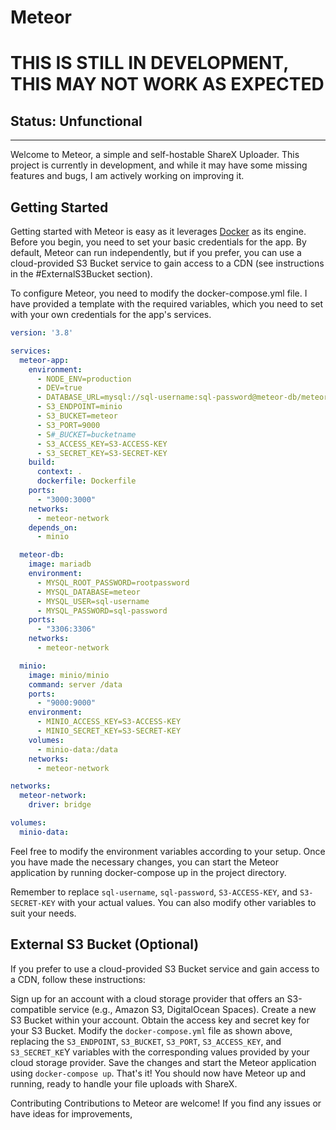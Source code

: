 
# Meteor

# THIS IS STILL IN DEVELOPMENT, THIS MAY NOT WORK AS EXPECTED
## **Status: Unfunctional**

---

Welcome to Meteor, a simple and self-hostable ShareX Uploader. This project is currently in development, and while it may have some missing features and bugs, I am actively working on improving it.

## Getting Started
Getting started with Meteor is easy as it leverages [Docker](https://docker.com) as its engine. Before you begin, you need to set your basic credentials for the app. By default, Meteor can run independently, but if you prefer, you can use a cloud-provided S3 Bucket service to gain access to a CDN (see instructions in the #ExternalS3Bucket section).

To configure Meteor, you need to modify the docker-compose.yml file. I have provided a template with the required variables, which you need to set with your own credentials for the app's services.


```yml
version: '3.8'

services:
  meteor-app:
    environment:
      - NODE_ENV=production
      - DEV=true
      - DATABASE_URL=mysql://sql-username:sql-password@meteor-db/meteor
      - S3_ENDPOINT=minio
      - S3_BUCKET=meteor
      - S3_PORT=9000
      - S#_BUCKET=bucketname
      - S3_ACCESS_KEY=S3-ACCESS-KEY
      - S3_SECRET_KEY=S3-SECRET-KEY
    build:
      context: .
      dockerfile: Dockerfile
    ports:
      - "3000:3000"
    networks:
      - meteor-network
    depends_on:
      - minio

  meteor-db:
    image: mariadb
    environment:
      - MYSQL_ROOT_PASSWORD=rootpassword
      - MYSQL_DATABASE=meteor
      - MYSQL_USER=sql-username
      - MYSQL_PASSWORD=sql-password
    ports:
      - "3306:3306"
    networks:
      - meteor-network

  minio:
    image: minio/minio
    command: server /data
    ports:
      - "9000:9000"
    environment:
      - MINIO_ACCESS_KEY=S3-ACCESS-KEY
      - MINIO_SECRET_KEY=S3-SECRET-KEY
    volumes:
      - minio-data:/data
    networks:
      - meteor-network

networks:
  meteor-network:
    driver: bridge

volumes:
  minio-data:

```
Feel free to modify the environment variables according to your setup. Once you have made the necessary changes, you can start the Meteor application by running docker-compose up in the project directory.

Remember to replace `sql-username`, `sql-password`, `S3-ACCESS-KEY`, and `S3-SECRET-KEY` with your actual values. You can also modify other variables to suit your needs.

## External S3 Bucket (Optional)
If you prefer to use a cloud-provided S3 Bucket service and gain access to a CDN, follow these instructions:

Sign up for an account with a cloud storage provider that offers an S3-compatible service (e.g., Amazon S3, DigitalOcean Spaces).
Create a new S3 Bucket within your account.
Obtain the access key and secret key for your S3 Bucket.
Modify the `docker-compose.yml` file as shown above, replacing the `S3_ENDPOINT`, `S3_BUCKET`, `S3_PORT`, `S3_ACCESS_KEY`, and `S3_SECRET_KE`Y variables with the corresponding values provided by your cloud storage provider.
Save the changes and start the Meteor application using `docker-compose up`.
That's it! You should now have Meteor up and running, ready to handle your file uploads with ShareX.

Contributing
Contributions to Meteor are welcome! If you find any issues or have ideas for improvements,